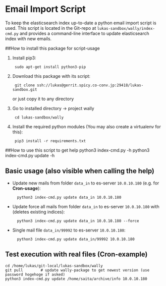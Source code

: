 # Email Import Script

To keep the elasticsearch index up-to-date a python email import script is used.
This script is located in the Git-repo at `lukas-sandbox/wally/index-cmd.py` and provides a command-line interface to update elasticsearch index with new emails.

##How to install this package for script-usage
1. Install pip3: 

        sudo apt-get install python3-pip

2. Download this package with its script: 

        git clone ssh://lukas@gerrit.spicy.co-conv.jp:29418/lukas-sandbox.git

    or just copy it to any directory

3. Go to installed directory -> project wally
        
        cd lukas-sandbox/wally

3. Install the required python modules (You may also create a virtualenv for this):
        
        pip3 install -r requirements.txt

##How to use this script to get help
    python3 index-cmd.py -h
    python3 index-cmd.py update -h


## Basic usage (also visible when calling the help)
* Update new mails from folder `data_in` to es-server `10.0.10.180` (e.g. for **Cron-usage**):

        python3 index-cmd.py update data_in 10.0.10.180
        
* Update force all mails from folder `data_in` to es-server `10.0.10.180` with (deletes existing indices):

        python3 index-cmd.py update data_in 10.0.10.180 --force
        
* Single mail file `data_in/99992` to es-server `10.0.10.180`:

        python3 index-cmd.py update data_in/99992 10.0.10.180

## Test execution with real files (Cron-example)

    cd /home/lukas/git-local/lukas-sandbox/wally
    git pull        # update wally-package to get newest version (use password hogehoge if asked)
    python3 index-cmd.py update /home/saita/archive/info 10.0.10.180
